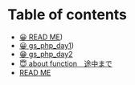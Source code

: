 # Table of contents

* [😀 READ ME](README.md))
* [😀 gs\_php\_day1](gs\_php\_day1.md))
* [😁 gs\_php\_day2](gs\_php\_day2.md)
* [😇 about function　途中まで](about-function.md)
* [READ ME](read-me.md)
